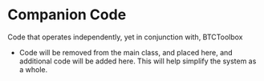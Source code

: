 # Companion Code
Code that operates independently, yet in conjunction with, BTCToolbox
* Code will be removed from the main class, and placed here, and additional code will be added here. This will help simplify the system as a whole.
